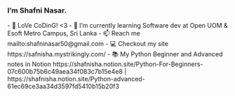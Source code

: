 <h3>I’m Shafni Nasar.</h3>
- 👨‍ LoVe CoDinG! <3
- 🌱 I’m currently learning Software dev at Open UOM & Esoft Metro Campus, Sri Lanka
- 📫 Reach me mailto:shafninasar50@gmail.com
- 💻 Checkout my site https://safnisha.mystrikingly.com/
- 📚 My Python Beginner and Advanced notes in Notion https://shafnisha.notion.site/Python-For-Beginners-07c600b75b6c49aea34f083c7b15e4e8 | https://shafnisha.notion.site/Python-advanced-61ec69ce3aa34d3597fd5410b15b20f3
